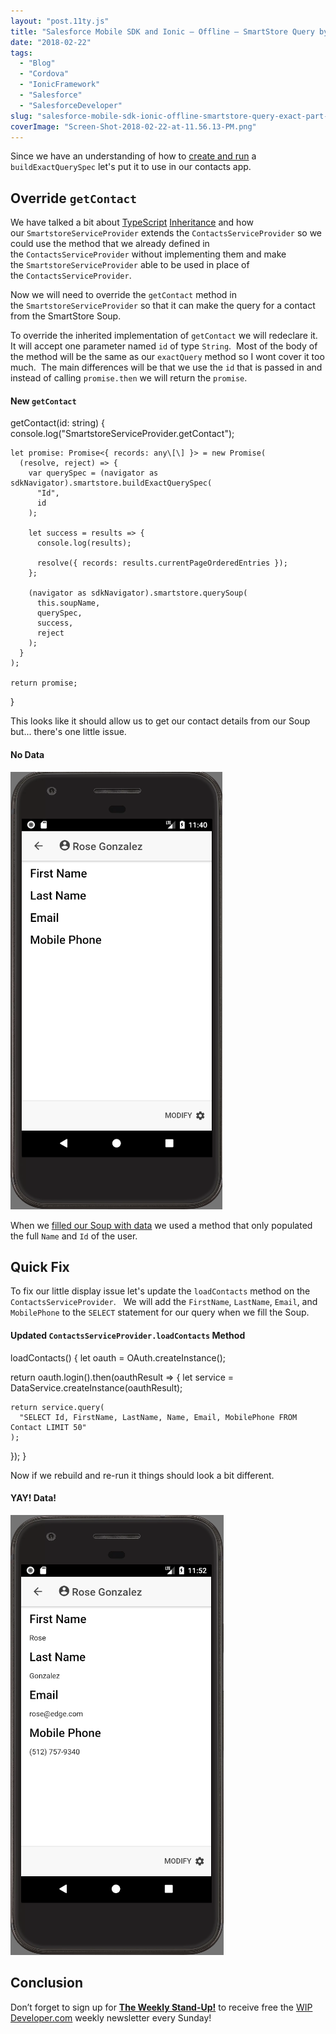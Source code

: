 ```yaml
---
layout: "post.11ty.js"
title: "Salesforce Mobile SDK and Ionic – Offline – SmartStore Query by Exact Part II"
date: "2018-02-22"
tags: 
  - "Blog"
  - "Cordova"
  - "IonicFramework"
  - "Salesforce"
  - "SalesforceDeveloper"
slug: "salesforce-mobile-sdk-ionic-offline-smartstore-query-exact-part-ii"
coverImage: "Screen-Shot-2018-02-22-at-11.56.13-PM.png"
---
```


Since we have an understanding of how to [create and run](https://wipdeveloper.wpcomstaging.com/2018/01/10/salesforce-mobile-sdk-ionic-offline-smartstore-query-exact/) a `buildExactQuerySpec` let's put it to use in our contacts app.

## Override `getContact`

We have talked a bit about [TypeScript](https://wipdeveloper.wpcomstaging.com/2018/01/15/salesforce-mobile-sdk-ionic-typescript-inheritance/) [Inheritance](https://wipdeveloper.wpcomstaging.com/2018/01/22/salesforce-mobile-sdk-ionic-typescript-inheritance-part-ii/) and how our `SmartstoreServiceProvider` extends the `ContactsServiceProvider` so we could use the method that we already defined in the `ContactsServiceProvider` without implementing them and make the `SmartstoreServiceProvider` able to be used in place of the `ContactsServiceProvider`.

Now we will need to override the `getContact` method in the `SmartstoreServiceProvider` so that it can make the query for a contact from the SmartStore Soup.

To override the inherited implementation of `getContact` we will redeclare it.  It will accept one parameter named `id` of type `String`.  Most of the body of the method will be the same as our `exactQuery` method so I wont cover it too much.  The main differences will be that we use the `id` that is passed in and instead of calling `promise.then` we will return the `promise`.

#### New `getContact`

getContact(id: string) {
    console.log("SmartstoreServiceProvider.getContact");

    let promise: Promise<{ records: any\[\] }> = new Promise(
      (resolve, reject) => {
        var querySpec = (navigator as sdkNavigator).smartstore.buildExactQuerySpec(
          "Id",
          id
        );

        let success = results => {
          console.log(results);

          resolve({ records: results.currentPageOrderedEntries });
        };

        (navigator as sdkNavigator).smartstore.querySoup(
          this.soupName,
          querySpec,
          success,
          reject
        );
      }
    );

    return promise;
  }

This looks like it should allow us to get our contact details from our Soup but... there's one little issue.

#### No Data

![No Data](images/Screen-Shot-2018-02-22-at-11.40.40-PM-1.png)

When we [filled our Soup with data](https://wipdeveloper.wpcomstaging.com/2017/12/13/salesforce-mobile-sdk-and-ionic-offline-smartstore-saving-data/) we used a method that only populated the full `Name` and `Id` of the user.

## Quick Fix

To fix our little display issue let's update the `loadContacts` method on the `ContactsServiceProvider`.   We will add the `FirstName`, `LastName`, `Email`, and `MobilePhone` to the `SELECT` statement for our query when we fill the Soup.

#### Updated `ContactsServiceProvider.loadContacts` Method

loadContacts() {
  let oauth = OAuth.createInstance();

  return oauth.login().then(oauthResult => {
    let service = DataService.createInstance(oauthResult);

    return service.query(
      "SELECT Id, FirstName, LastName, Name, Email, MobilePhone FROM Contact LIMIT 50"
    );
  });
}

Now if we rebuild and re-run it things should look a bit different.

#### YAY! Data!

![YAY! Data! ](images/Screen-Shot-2018-02-22-at-11.52.22-PM.png)

## Conclusion

Don’t forget to sign up for [**The Weekly Stand-Up!**](https://wipdeveloper.wpcomstaging.com/newsletter/) to receive free the [WIP Developer.com](https://wipdeveloper.wpcomstaging.com/) weekly newsletter every Sunday!
